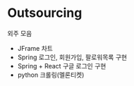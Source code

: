 # Outsourcing
외주 모음

- JFrame 차트
- Spring 로그인, 회원가입, 팔로워목록 구현
- Spring + React 구글 로그인 구현
- python 크롤링(멜론티켓)
